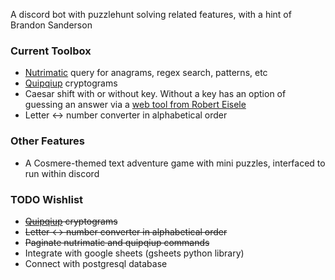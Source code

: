 A discord bot with puzzlehunt solving related features, with a hint of Brandon Sanderson

### Current Toolbox
* [Nutrimatic](https://nutrimatic.org/) query for anagrams, regex search, patterns, etc
* [Quipqiup](https://quipqiup.com/) cryptograms
* Caesar shift with or without key. Without a key has an option of guessing an answer via a [web tool from Robert Eisele](https://www.xarg.org/tools/caesar-cipher/)
* Letter <-> number converter in alphabetical order

### Other Features
* A Cosmere-themed text adventure game with mini puzzles, interfaced to run within discord

### TODO Wishlist
* ~~[Quipqiup](https://quipqiup.com/) cryptograms~~
* ~~Letter <-> number converter in alphabetical order~~
* ~~Paginate nutrimatic and quipqiup commands~~
* Integrate with google sheets (gsheets python library)
* Connect with postgresql database


